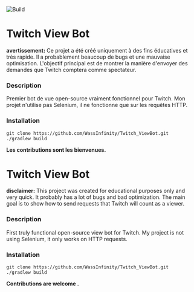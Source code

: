 ![Build](https://github.com/OGSegu/University_Research/workflows/Java/badge.svg)

# Twitch View Bot

__avertissement:__ Ce projet a été créé uniquement à des fins éducatives et très rapide. Il a probablement beaucoup de bugs et une mauvaise optimisation.
L'objectif principal est de montrer la manière d'envoyer des demandes que Twitch comptera comme spectateur.

### Description
Premier bot de vue open-source vraiment fonctionnel pour Twitch. Mon projet n'utilise pas Selenium, il ne fonctionne que sur les requêtes HTTP.

### Installation
``git clone https://github.com/WassInfinity/Twitch_ViewBot.git``  
``./gradlew build``


__Les contributions sont les bienvenues.__


# Twitch View Bot

__disclaimer:__ This project was created for educational purposes only and very quick. It probably has a lot of bugs and bad optimization. The main goal is to show how to send requests that Twitch will count as a viewer.

### Description
First truly functional open-source view bot for Twitch. My project is not using Selenium, it only works on HTTP requests.

### Installation
``git clone https://github.com/WassInfinity/Twitch_ViewBot.git``  
``./gradlew build``


__Contributions are welcome .__
